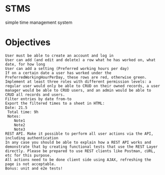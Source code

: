 # STMS
 simple time management system

# Objectives

	User must be able to create an account and log in
	User can add (and edit and delete) a row what he has worked on, what date, for how long
	User can add a setting (Preferred working hours per day)
	If on a certain date a user has worked under the PreferredWorkingHourPerDay, these rows are red, otherwise green.
	Implement at least three roles with different permission levels: a regular user would only be able to CRUD on their owned records, a user manager would be able to CRUD users, and an admin would be able to CRUD all records and users.
	Filter entries by date from-to
	Export the filtered times to a sheet in HTML:
	Date: 21.5
	 Total time: 9h
	 Notes:
		Note1
		Note2
		Note3
	REST API. Make it possible to perform all user actions via the API, including authentication 
	In any case you should be able to explain how a REST API works and demonstrate that by creating functional tests that use the REST Layer directly. Please be prepared to use REST clients like Postman, cURL, etc for this purpose.
	All actions need to be done client side using AJAX, refreshing the page is not acceptable. 
	Bonus: unit and e2e tests!
